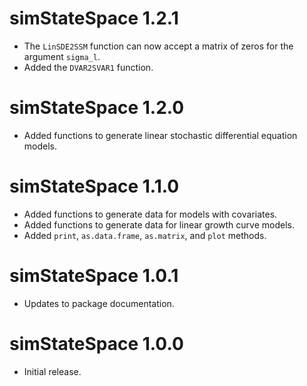 # simStateSpace 1.2.1

* The `LinSDE2SSM` function can now accept a matrix of zeros for the argument `sigma_l`.
* Added the `DVAR2SVAR1` function.

# simStateSpace 1.2.0

* Added functions to generate linear stochastic differential equation models.

# simStateSpace 1.1.0

* Added functions to generate data for models with covariates.
* Added functions to generate data for linear growth curve models.
* Added `print`, `as.data.frame`, `as.matrix`, and `plot` methods.

# simStateSpace 1.0.1

* Updates to package documentation.

# simStateSpace 1.0.0

* Initial release.
